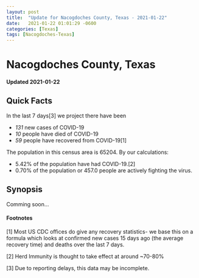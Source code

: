 ```yaml
---
layout: post
title:  "Update for Nacogdoches County, Texas - 2021-01-22"
date:   2021-01-22 01:01:29 -0600
categories: [Texas]
tags: [Nacogdoches-Texas]
---
```


# Nacogdoches County, Texas
#### Updated 2021-01-22

## Quick Facts

In the last 7 days[3] we project there have been
- *131* new cases of COVID-19
- *10* people have died of COVID-19
- *59* people have recovered from COVID-19[1]

The population in this census area is 65204. By our calculations:
- 5.42% of the population have had COVID-19.[2]
- 0.70% of the population or 457.0 people are actively fighting the virus.

## Synopsis

Comming soon...


#### Footnotes

[1] Most US CDC offices do give any recovery statistics- we base this on a formula which looks at confirmed new cases
15 days ago (the average recovery time) and deaths over the last 7 days.

[2] Herd Immunity is thought to take effect at around ~70-80%

[3] Due to reporting delays, this data may be incomplete.
 
    